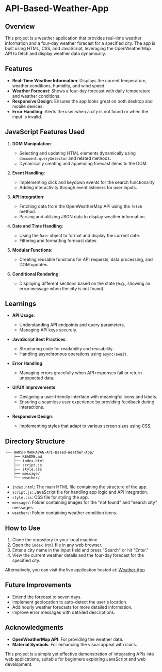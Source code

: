 # API-Based-Weather-App

## Overview
This project is a weather application that provides real-time weather information and a four-day weather forecast for a specified city. The app is built using HTML, CSS, and JavaScript, leveraging the OpenWeatherMap API to fetch and display weather data dynamically.

## Features
- **Real-Time Weather Information**: Displays the current temperature, weather conditions, humidity, and wind speed.
- **Weather Forecast**: Shows a four-day forecast with daily temperature and weather conditions.
- **Responsive Design**: Ensures the app looks great on both desktop and mobile devices.
- **Error Handling**: Alerts the user when a city is not found or when the input is invalid.

## JavaScript Features Used
1. **DOM Manipulation**:
   - Selecting and updating HTML elements dynamically using `document.querySelector` and related methods.
   - Dynamically creating and appending forecast items to the DOM.

2. **Event Handling**:
   - Implementing click and keydown events for the search functionality.
   - Adding interactivity through event listeners for user inputs.

3. **API Integration**:
   - Fetching data from the OpenWeatherMap API using the `fetch` method.
   - Parsing and utilizing JSON data to display weather information.

4. **Date and Time Handling**:
   - Using the `Date` object to format and display the current date.
   - Filtering and formatting forecast dates.

5. **Modular Functions**:
   - Creating reusable functions for API requests, data processing, and DOM updates.

6. **Conditional Rendering**:
   - Displaying different sections based on the state (e.g., showing an error message when the city is not found).

## Learnings
- **API Usage**:
  - Understanding API endpoints and query parameters.
  - Managing API keys securely.

- **JavaScript Best Practices**:
  - Structuring code for readability and reusability.
  - Handling asynchronous operations using `async/await`.

- **Error Handling**:
  - Managing errors gracefully when API responses fail or return unexpected data.

- **UI/UX Improvements**:
  - Designing a user-friendly interface with meaningful icons and labels.
  - Ensuring a seamless user experience by providing feedback during interactions.

- **Responsive Design**:
  - Implementing styles that adapt to various screen sizes using CSS.

## Directory Structure
```
└── HARSH-MADHAVAN-API-Based-Weather-App/
    ├── README.md
    ├── index.html
    ├── script.js
    ├── style.css
    ├── message/
    └── weather/
```
- `index.html`: The main HTML file containing the structure of the app.
- `script.js`: JavaScript file for handling app logic and API integration.
- `style.css`: CSS file for styling the app.
- `message/`: Folder containing images for the "not found" and "search city" messages.
- `weather/`: Folder containing weather condition icons.

## How to Use
1. Clone the repository to your local machine.
2. Open the `index.html` file in any web browser.
3. Enter a city name in the input field and press "Search" or hit "Enter."
4. View the current weather details and the four-day forecast for the specified city.

Alternatively, you can visit the live application hosted at: [Weather App](https://harsh-madhavan.github.io/API-Based-Weather-App/)

## Future Improvements
- Extend the forecast to seven days.
- Implement geolocation to auto-detect the user's location.
- Add hourly weather forecasts for more detailed information.
- Improve error messages with detailed descriptions.

## Acknowledgments
- **OpenWeatherMap API**: For providing the weather data.
- **Material Symbols**: For enhancing the visual appeal with icons.

This project is a simple yet effective demonstration of integrating APIs into web applications, suitable for beginners exploring JavaScript and web development.




